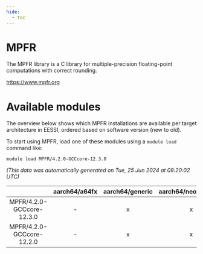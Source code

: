 ```yaml
---
hide:
  - toc
---
```


MPFR
====


The MPFR library is a C library for multiple-precision floating-point computations with correct rounding.

https://www.mpfr.org
# Available modules


The overview below shows which MPFR installations are available per target architecture in EESSI, ordered based on software version (new to old).

To start using MPFR, load one of these modules using a `module load` command like:

```shell
module load MPFR/4.2.0-GCCcore-12.3.0
```

*(This data was automatically generated on Tue, 25 Jun 2024 at 08:20:02 UTC)*  

| |aarch64/a64fx|aarch64/generic|aarch64/neoverse_n1|aarch64/neoverse_v1|x86_64/generic|x86_64/amd/zen2|x86_64/amd/zen3|x86_64/intel/haswell|x86_64/intel/skylake_avx512|
| :---: | :---: | :---: | :---: | :---: | :---: | :---: | :---: | :---: | :---: |
|MPFR/4.2.0-GCCcore-12.3.0|-|x|x|x|x|x|x|x|x|
|MPFR/4.2.0-GCCcore-12.2.0|-|x|x|x|x|x|x|x|x|
